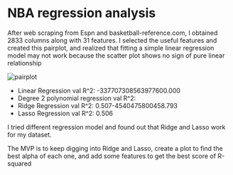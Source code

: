 # NBA regression analysis

After web scraping from Espn and basketball-reference.com, I obtained 2833 columns along with 31 features. I selected the useful features and created this pairplot, and realized that fitting a simple linear regression model may not work because the scatter plot shows no sign of pure linear relationship


![pairplot](https://user-images.githubusercontent.com/63031028/114510943-22996f00-9bec-11eb-85fa-1125c190967c.png)

- Linear Regression val R^2: -337707308563977600.000
- Degree 2 polynomial regression val R^2: 
- Ridge Regression val R^2: 0.507-4540475800458.793
- Lasso Regression val R^2: 0.506

I tried different regression model and found out that Ridge and Lasso work for my dataset. 

The MVP is to keep digging into Ridge and Lasso, create a plot to find the best alpha of each one, and add some features to get the best score of R-squared